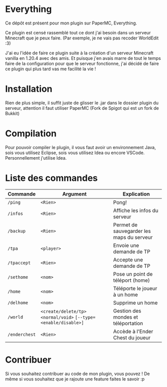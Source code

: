 # Everything

Ce dépôt est présent pour mon plugin sur PaperMC, Everything.

Ce plugin est censé rassemblé tout ce dont j'ai besoin dans un serveur Minecraft que je peux faire. (Par exemple, je ne vais pas recoder WorldEdit :3)

J'ai eu l'idée de faire ce plugin suite à la création d'un serveur Minecraft vanilla en 1.20.4 avec des amis. Et puisque j'en avais marre de tout le temps faire de la configuration pour que le serveur fonctionne, j'ai décidé de faire ce plugin qui plus tard vas me facilité la vie !

# Installation

Rien de plus simple, il suffit juste de glisser le .jar dans le dossier plugin du serveur, attention il faut utiliser PaperMC (Fork de Spigot qui est un fork de Bukkit)

# Compilation

Pour pouvoir compiler le plugin, il vous faut avoir un environnement Java, sois vous utilisez Eclipse, sois vous utilisez Idea ou encore VSCode. Personnellement j'utilise Idea.

# Liste des commandes
| Commande       | Argument               | Explication                                   |
|----------------|------------------------|-----------------------------------------------|
| `/ping`        | `<Rien>`               | Pong!                                         |
| `/infos`       | `<Rien>`               | Affiche les infos du serveur                  |
| `/backup`      | `<Rien>`               | Permet de sauvegarder les maps du serveur     |
| `/tpa`         | `<player>`             | Envoie une demande de TP                     |
| `/tpaccept`    | `<Rien>`               | Accepte une demande de TP                    |
| `/sethome`     | `<nom>`                | Pose un point de téléport (home)              |
| `/home`        | `<nom>`                | Téléporte le joueur à un home                 |
| `/delhome`     | `<nom>`                | Supprime un home                              |
| `/world`       | `<create/delete/tp>` `<normal/void>` `[--type=<enable/disable>]` | Gestion des mondes et téléportation     |
| `/enderchest`  | `<Rien>`               | Accède à l'Ender Chest du joueur              |


# Contribuer

Si vous souhaitez contribuer au code de mon plugin, vous pouvez ! 
De même si vous souhaitez que je rajoute une feature faites le savoir :p
